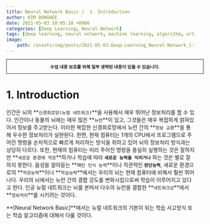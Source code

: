 ```yaml
---
title: Neural Network Basic /  1. Introduction
author: KIM DONGHEE
date: 2021-05-03 10:05:18 +0900
categories: [Deep Learning, Neural Network]
tags: [deep learning, neural network, machine learning, algorithm, artificial intelligence]
image:
    path: /assets/img/posts/2021-05-03-Deep-Learning_Neural-Network_1-Introduction/preview.jpg
---
```


<div style="border:1px solid; padding:10px; margin-bottom: 20px; width: 100%; text-align: center;">
<b style="font-size: 0.85em;">수업 내용 보호를 위해 일부 생략된 내용이 있을 수 있습니다.</b><br>
</div>

# **1. Introduction**

인간은 뇌의 **`신경회로망(뉴럴 네트워크)`**을 사용해서 매우 뛰어난 정보처리를 할 수 있다. 인간이나 동물의 뇌에는 매우 많은 **`뉴런`**이 있고, 그것들은 매우 복잡하게 얽혀있어서 정보를 주고받는다. 이러한 복잡한 신경회로망에서 뉴런 간의 **`정보 교환`**을 통해 우수한 정보처리가 실현된다. 한편, 현재 컴퓨터는 1개의 CPU에서 프로그램으로 주어진 명령을 순차적으로 빠르게 처리하는 방식을 취하고 있어 뇌의 정보처리 방식과는 상당히 다르다. 또한, 현재의 컴퓨터는 미리 주어진 명령을 충실히 실행하는 것은 잘하지만 **`새로운 환경에 적응`**하거나 학습에 따라 **`새로운 능력을 익히거나`** 하는 것은 별로 잘하지 못한다. 음성을 알아듣는 **`패턴 인식 능력`**이나 직관적인 **`판단능력`**, 새로운 환경으로의 **`적응능력`**이나 **`학습능력`**에서는 우리의 뇌는 현재 컴퓨터에 비해서 훨씬 뛰어나다. 우리의 뇌에서는 뉴런 간의 결합 강도를 변화시킴으로써 학습이 이루어지고 있다고 한다. 인공 뉴럴 네트워크는 뇌를 본떠서 다수의 뉴런을 결합한 **`네트워크상`**에서 **`정보처리`**를 시키려는 것이다.

**[Neural Network Basic]**에서는 뉴럴 네트워크의 기본이 되는 학습 사고방식 또는 학습 알고리즘에 대해서 다룰 것이다.